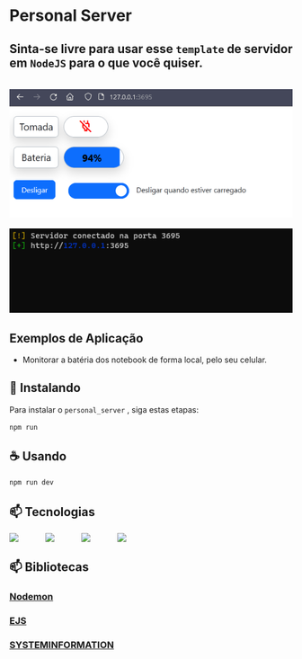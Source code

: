 # Personal Server


## Sinta-se livre para usar esse `template` de servidor em `NodeJS` para o que você quiser.

<br>
<img src="imagens/tela_web.png" alt="Exemplo imagem">
<br><br>
<img src="imagens/tela_console.png" alt="Exemplo imagem">



## Exemplos de Aplicação

- Monitorar a batéria dos notebook de forma local, pelo seu celular.

## 🚀 Instalando

Para instalar o `personal_server` , siga estas etapas:

```bash
npm run
```

## ☕ Usando 


```bash
npm run dev
```



## 📫 Tecnologias 
<div id="container_imgs" style="display:flex">
  <img heigth=32px width=64px src="https://cdn.jsdelivr.net/gh/devicons/devicon/icons/nodejs/nodejs-original.svg" />
  <img heigth=64px width=64px src="https://cdn.jsdelivr.net/gh/devicons/devicon/icons/html5/html5-original.svg" />
  <img heigth=64px width=64px src="https://cdn.jsdelivr.net/gh/devicons/devicon/icons/css3/css3-original.svg" />
  <img heigth=64px width=64px src="https://cdn.jsdelivr.net/gh/devicons/devicon/icons/express/express-original.svg" />
</div>

## 📫 Bibliotecas

### [Nodemon](https://github.com/remy/nodemon)
### [EJS](https://github.com/mde/ejs)
### [SYSTEMINFORMATION](https://github.com/sebhildebrandt/systeminformation)

